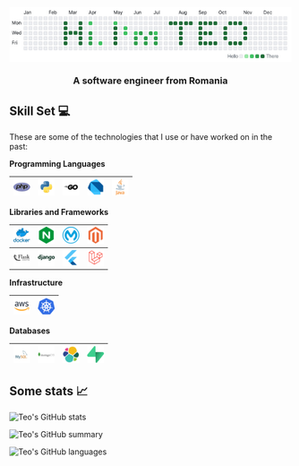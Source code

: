 
<a href="https://www.teodorpopa.ro"><img align="center" src="https://raw.githubusercontent.com/teodorpopa/teodorpopa/main/assets/teo.jpg"></a>

<h3 align="center">A software engineer from Romania</h3>

## Skill Set :computer:

These are some of the technologies that I use or have worked on in the past:

**Programming Languages**

<img title="PHP" alt="PHP" width="30px" src="https://raw.githubusercontent.com/teodorpopa/teodorpopa/main/assets/icons/php.png" />|<img title="Python" alt="Python" width="30px" src="https://raw.githubusercontent.com/teodorpopa/teodorpopa/main/assets/icons/python.png" />|<img title="Go" alt="Go" width="30px" src="https://raw.githubusercontent.com/teodorpopa/teodorpopa/main/assets/icons/go.png">| <img title="Dart" alt="Dart" width="30px" src="https://raw.githubusercontent.com/teodorpopa/teodorpopa/main/assets/icons/dart.png"> |<img title="Java" alt="Java" width="30px" src="https://raw.githubusercontent.com/teodorpopa/teodorpopa/main/assets/icons/java.png">
|--|--|--|--|--|

**Libraries and Frameworks**

<img title="Docker" alt="Docker" width="30px" src="https://raw.githubusercontent.com/teodorpopa/teodorpopa/main/assets/icons/docker.png">| <img title="Nginx" alt="Nginx" width="30px" src="https://raw.githubusercontent.com/teodorpopa/teodorpopa/main/assets/icons/nginx.png">    | <img title="Mulesoft" alt="Mulesoft" width="30px" src="https://raw.githubusercontent.com/teodorpopa/teodorpopa/main/assets/icons/mulesoft.png"> | <img title="Magento2" alt="Magento2" width="30px" src="https://raw.githubusercontent.com/teodorpopa/teodorpopa/main/assets/icons/magento.svg"> |
|--|--|--|------------------------------------------------------------------------------------------------------------------------------------------------|
<img title="Flask" alt="Flask" width="30px" src="https://raw.githubusercontent.com/teodorpopa/teodorpopa/main/assets/icons/flask.png">| <img title="Django" alt="Django" width="30px" src="https://raw.githubusercontent.com/teodorpopa/teodorpopa/main/assets/icons/django.png"> | <img title="Flutter" alt="Flutter" width="30px" src="https://raw.githubusercontent.com/teodorpopa/teodorpopa/main/assets/icons/flutter.png">   | <img title="Laravel" alt="Laravel" width="30px" src="https://raw.githubusercontent.com/teodorpopa/teodorpopa/main/assets/icons/laravel.png">   |         

**Infrastructure**

<img title="AWS" alt="AWS" width="30px" src="https://raw.githubusercontent.com/teodorpopa/teodorpopa/main/assets/icons/aws.png">| <img title="Kubernetes" alt="Kubernetes" width="30px" src="https://raw.githubusercontent.com/teodorpopa/teodorpopa/main/assets/icons/kubernetes.png"> |
|--|--|

**Databases**

<img title="SQL" alt="SQL" width="30px" src="https://raw.githubusercontent.com/teodorpopa/teodorpopa/main/assets/icons/mysql.png">|<img title="MongoDB" alt="MongoDB" width="30px" src="https://raw.githubusercontent.com/teodorpopa/teodorpopa/main/assets/icons/mongodb.png">|<img title="ElasticSearch" alt="ElasticSearch" width="30px" src="https://raw.githubusercontent.com/teodorpopa/teodorpopa/main/assets/icons/elasticsearch.png">|<img title="Supabase" alt="Supabase" width="30px" src="https://raw.githubusercontent.com/teodorpopa/teodorpopa/main/assets/icons/supabase.png">|
|--|--|--|--|


## Some stats :chart_with_upwards_trend:

![Teo's GitHub stats](https://github-readme-stats.vercel.app/api?username=teodorpopa&show_icons=true&theme=dracula)

![Teo's GitHub summary](http://github-profile-summary-cards.vercel.app/api/cards/profile-details?username=teodorpopa&theme=dracula)

![Teo's GitHub languages](http://github-profile-summary-cards.vercel.app/api/cards/repos-per-language?username=teodorpopa&theme=dracula)
